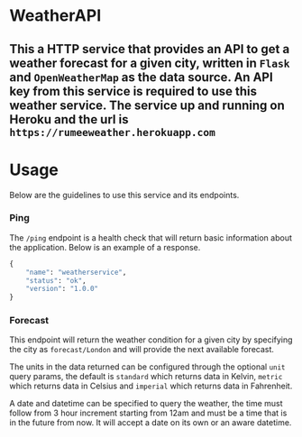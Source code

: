 # WeatherAPI

This a HTTP service that provides an API to get a weather forecast for a given city, written in `Flask` and
`OpenWeatherMap` as the data source. An API key from this service is required to use this weather service.
The service up and running on Heroku and the url is `https://rumeeweather.herokuapp.com` 
---

# Usage

Below are the guidelines to use this service and its endpoints.

### Ping

The `/ping` endpoint is a health check that will return basic information about the application. Below is an
example of a response.

```python
{
    "name": "weatherservice",
    "status": "ok",
    "version": "1.0.0"
}
```

### Forecast

This endpoint will return the weather condition for a given city by specifying the city as `forecast/London`
and will provide the next available forecast.

The units in the data returned can be configured through the optional `unit` query params, the default is 
`standard` which returns data in Kelvin, `metric` which returns data in Celsius and `imperial` which returns
data in Fahrenheit.

A date and datetime can be specified to query the weather, the time must follow from 3 hour increment starting 
from 12am and must be a time that is in the future from now. It will accept a date on its own or an aware datetime.